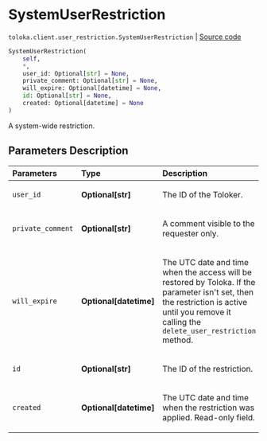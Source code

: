 # SystemUserRestriction
`toloka.client.user_restriction.SystemUserRestriction` | [Source code](https://github.com/Toloka/toloka-kit/blob/v1.2.1/src/client/user_restriction.py#L122)

```python
SystemUserRestriction(
    self,
    *,
    user_id: Optional[str] = None,
    private_comment: Optional[str] = None,
    will_expire: Optional[datetime] = None,
    id: Optional[str] = None,
    created: Optional[datetime] = None
)
```

A system-wide restriction.

## Parameters Description

| Parameters | Type | Description |
| :----------| :----| :-----------|
`user_id`|**Optional\[str\]**|<p>The ID of the Toloker.</p>
`private_comment`|**Optional\[str\]**|<p>A comment visible to the requester only.</p>
`will_expire`|**Optional\[datetime\]**|<p>The UTC date and time when the access will be restored by Toloka. If the parameter isn&#x27;t set, then the restriction is active until you remove it calling the `delete_user_restriction` method.</p>
`id`|**Optional\[str\]**|<p>The ID of the restriction.</p>
`created`|**Optional\[datetime\]**|<p>The UTC date and time when the restriction was applied. Read-only field.</p>
